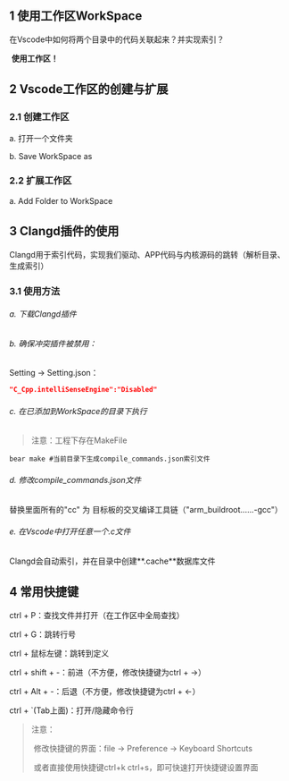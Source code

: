 ## 1 使用工作区WorkSpace

在Vscode中如何将两个目录中的代码关联起来？并实现索引？

​	**使用工作区！**

## 2 Vscode工作区的创建与扩展

### 2.1 创建工作区

a. 打开一个文件夹

b. Save WorkSpace as

### 2.2 扩展工作区

a. Add Folder to WorkSpace

## 3 Clangd插件的使用

Clangd用于索引代码，实现我们驱动、APP代码与内核源码的跳转（解析目录、生成索引）

### 3.1 使用方法

###### a. 下载Clangd插件

###### b. 确保冲突插件被禁用：

Setting → Setting.json：

```JSON
"C_Cpp.intelliSenseEngine":"Disabled"
```

###### c. 在已添加到WorkSpace的目录下执行

> 注意：工程下存在MakeFile

```shell
bear make #当前目录下生成compile_commands.json索引文件
```

###### d. 修改compile_commands.json文件

替换里面所有的"cc" 为 目标板的交叉编译工具链（"arm_buildroot......-gcc"）

###### e. 在Vscode中打开任意一个.c文件

Clangd会自动索引，并在目录中创建**.cache**数据库文件

## 4 常用快捷键

ctrl + P：查找文件并打开（在工作区中全局查找）

ctrl + G：跳转行号

ctrl + 鼠标左键：跳转到定义

ctrl + shift + -：前进（不方便，修改快捷键为ctrl + →）

ctrl + Alt + -：后退（不方便，修改快捷键为ctrl + ←）

ctrl + `(Tab上面)：打开/隐藏命令行

> 注意：
>
> ​	修改快捷键的界面：file → Preference → Keyboard Shortcuts
>
> ​	或者直接使用快捷键ctrl+k ctrl+s，即可快速打开快捷键设置界面

